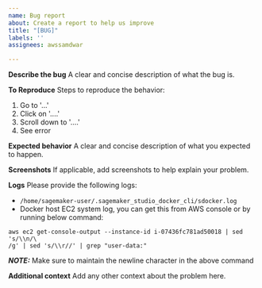 ```yaml
---
name: Bug report
about: Create a report to help us improve
title: "[BUG]"
labels: ''
assignees: awssamdwar

---
```


**Describe the bug**
A clear and concise description of what the bug is.

**To Reproduce**
Steps to reproduce the behavior:
1. Go to '...'
2. Click on '....'
3. Scroll down to '....'
4. See error

**Expected behavior**
A clear and concise description of what you expected to happen.

**Screenshots**
If applicable, add screenshots to help explain your problem.

**Logs**
Please provide the following logs:
- `/home/sagemaker-user/.sagemaker_studio_docker_cli/sdocker.log`
- Docker host EC2 system log, you can get this from AWS console or by running below command:
```
aws ec2 get-console-output --instance-id i-07436fc781ad50018 | sed 's/\\n/\
/g' | sed 's/\\r//' | grep "user-data:"
```
***NOTE:*** Make sure to maintain the newline character in the above command

**Additional context**
Add any other context about the problem here.
